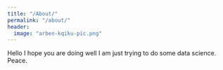 ```yaml
---
title: "/About/"
permalink: "/about/"
header:
  image: "arben-kqiku-pic.png"
---
```


Hello I hope you are doing well I am just trying to do some data science. Peace.
